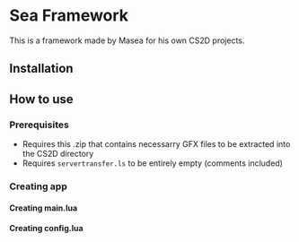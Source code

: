 # Sea Framework
This is a framework made by Masea for his own CS2D projects.

## Installation

## How to use
### Prerequisites
- Requires this .zip that contains necessarry GFX files to be extracted into the CS2D directory
- Requires `servertransfer.ls` to be entirely empty (comments included)

### Creating app

#### Creating main.lua

#### Creating config.lua